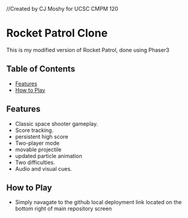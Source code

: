 //Created by CJ Moshy for UCSC CMPM 120

# Rocket Patrol Clone

This is my modified version of Rocket Patrol, done using Phaser3

## Table of Contents

- [Features](#features)
- [How to Play](#how-to-play)

## Features

- Classic space shooter gameplay.
- Score tracking.
- persistent high score
- Two-player mode
- movable projectile
- updated particle animation
- Two difficulties.
- Audio and visual cues.

## How to Play
- Simply navagate to the github local deployment link located on the bottom right of main repository screen
